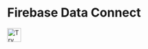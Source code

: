 # Firebase Data Connect

<a href="https://idx.google.com/new?template=https://github.com/project-idx/community-templates/tree/mtewani-flutter-template/dataconnect">
  <img height="32" alt="Try in IDX" src="https://cdn.idx.dev/btn/try_dark_32.svg">
</a>
